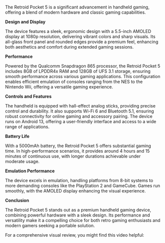 

The Retroid Pocket 5 is a significant advancement in handheld gaming, offering a blend of modern hardware and classic gaming capabilities.

**Design and Display**

The device features a sleek, ergonomic design with a 5.5-inch AMOLED display at 1080p resolution, delivering vibrant colors and sharp visuals. Its all-glass front panel and rounded edges provide a premium feel, enhancing both aesthetics and comfort during extended gaming sessions. 

**Performance**

Powered by the Qualcomm Snapdragon 865 processor, the Retroid Pocket 5 includes 8GB of LPDDR4x RAM and 128GB of UFS 3.1 storage, ensuring smooth performance across various gaming applications. This configuration enables efficient emulation of consoles ranging from the NES to the Nintendo Wii, offering a versatile gaming experience. 

**Controls and Features**

The handheld is equipped with hall-effect analog sticks, providing precise control and durability. It also supports Wi-Fi 6 and Bluetooth 5.1, ensuring robust connectivity for online gaming and accessory pairing. The device runs on Android 13, offering a user-friendly interface and access to a wide range of applications. 

**Battery Life**

With a 5000mAh battery, the Retroid Pocket 5 offers substantial gaming time. In high-performance scenarios, it provides around 4 hours and 15 minutes of continuous use, with longer durations achievable under moderate usage. 

**Emulation Performance**

The device excels in emulation, handling platforms from 8-bit systems to more demanding consoles like the PlayStation 2 and GameCube. Games run smoothly, with the AMOLED display enhancing the visual experience. 

**Conclusion**

The Retroid Pocket 5 stands out as a premium handheld gaming device, combining powerful hardware with a sleek design. Its performance and versatility make it a compelling choice for both retro gaming enthusiasts and modern gamers seeking a portable solution.

For a comprehensive visual review, you might find this video helpful:

 
